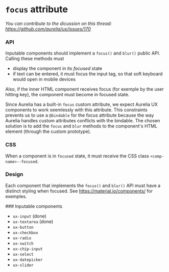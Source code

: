 # `focus` attribute

*You can contribute to the dicussion on this thread: https://github.com/aurelia/ux/issues/170*

### API

Inputable components should implement a `focus()` and `blur()` public API. Calling these methods must

* display the component in its *focused* state
* if text can be entered, it must focus the input tag, so that soft keyboard would open in mobile devices

Also, if the inner HTML component receives focus (for exemple by the user hitting <TAB> key), the component must become in focused state.

Since Aurelia has a built-in `focus` custom attribute, we expect Aurelia UX components to work seemlessly with this attribute. This constraints prevents us to use a `@bindable` for the focus attribute because the way Aurelia handles custom attributes conflicts with the bindable. The chosen solution is to add the `focus` and `blur` methods to the component's HTML element (through the custom prototype).

### CSS

When a component is in `focused` state, it must receive the CSS class `<comp-name>--focused`.

### Design

Each component that implements the `focus()` and `blur()` API must have a distinct styling when focused. See https://material.io/components/ for exemples.

### Inputable components

* `ux-input` (done)
* `ux-textarea` (done)
* `ux-button`
* `ux-checkbox`
* `ux-radio`
* `ux-switch`
* `ux-chip-input`
* `ux-select`
* `ux-datepicker`
* `ux-slider`

